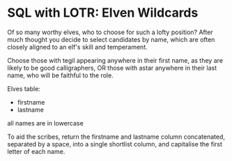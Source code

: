 # SQL with LOTR: Elven Wildcards    

Of so many worthy elves, who to choose for such a lofty position? After much thought you decide to select candidates by name, which are often closely aligned to an elf's skill and temperament.

Choose those with tegil appearing anywhere in their first name, as they are likely to be good calligraphers, OR those with astar anywhere in their last name, who will be faithful to the role.

Elves table:

- firstname
- lastname

all names are in lowercase

To aid the scribes, return the firstname and lastname column concatenated, separated by a space, into a single shortlist column, and capitalise the first letter of each name.

